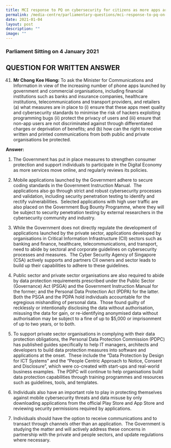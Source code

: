 ```yaml
---
title: MCI response to PQ on cybersecurity for citizens as more apps are launched
permalink: /media-centre/parliamentary-questions/mci-response-to-pq-on-cybersecurity-for-citizens/
date: 2021-01-04
layout: post
description: ""
image: ""
---
```

### Parliament Sitting on 4 January 2021

QUESTION FOR WRITTEN ANSWER
---------------------------


41. **Mr Chong Kee Hiong:** To ask the Minister for Communications and Information in view of the increasing number of phone apps launched by government and commercial organisations, including financial institutions such as banks and insurance companies, healthcare institutions, telecommunications and transport providers, and retailers (a) what measures are in place to (i) ensure that these apps meet quality and cybersecurity standards to minimise the risk of hackers exploiting programming bugs (ii) protect the privacy of users and (iii) ensure that non-app users are not discriminated against through differentiated charges or deprivation of benefits; and (b) how can the right to receive written and printed communications from both public and private organisations be protected.  
  
**Answer:**  
  
1. The Government has put in place measures to strengthen consumer protection and support individuals to participate in the Digital Economy as more services move online, and regularly reviews its policies.    
  
2. Mobile applications launched by the Government adhere to secure coding standards in the Government Instruction Manual.  The applications also go through strict and robust cybersecurity processes and validation, including security penetration testing to identify and rectify vulnerabilities.  Selected applications with high user traffic are also placed on the Government Bug Bounty Programme, where they will be subject to security penetration testing by external researchers in the cybersecurity community and industry.  
  
3. While the Government does not directly regulate the development of applications launched by the private sector, applications developed by organisations in Critical Information Infrastructure (CII) sectors such as banking and finance, healthcare, telecommunications, and transport, need to abide by sectoral and corporate guidelines on cybersecurity processes and measures.  The Cyber Security Agency of Singapore (CSA) actively supports and partners CII owners and sector leads to build up their capabilities to adhere to these guidelines.    
  
4. Public sector and private sector organisations are also required to abide by data protection requirements prescribed under the Public Sector (Governance) Act (PSGA) and the Government Instruction Manual for the former; and the Personal Data Protection Act (PDPA) for the latter.  Both the PSGA and the PDPA hold individuals accountable for the egregious mishandling of personal data.  Those found guilty of recklessly or intentionally disclosing the data without authorisation, misusing the data for gain, or re-identifying anonymised data without authorisation may be subject to a fine of up to $5,000 or imprisonment of up to two years, or to both.  
  
5. To support private sector organisations in complying with their data protection obligations, the Personal Data Protection Commission (PDPC) has published guides specifically to help IT managers, architects and developers to build data protection measures into software and applications at the onset.  These include the “Data Protection by Design for ICT Systems” and the “People Centric Approach to Notice, Consent and Disclosure”, which were co-created with start-ups and real-world business examples.  The PDPC will continue to help organisations build data protection capabilities through training programmes and resources such as guidelines, tools, and templates.   
  
6. Individuals also have an important role to play in protecting themselves against mobile cybersecurity threats and data misuse by only downloading applications from the official Play Store and App Store and reviewing security permissions required by applications.      
  
7. Individuals should have the option to receive communications and to transact through channels other than an application.  The Government is studying the matter and will actively address these concerns in partnership with the private and people sectors, and update regulations where necessary.